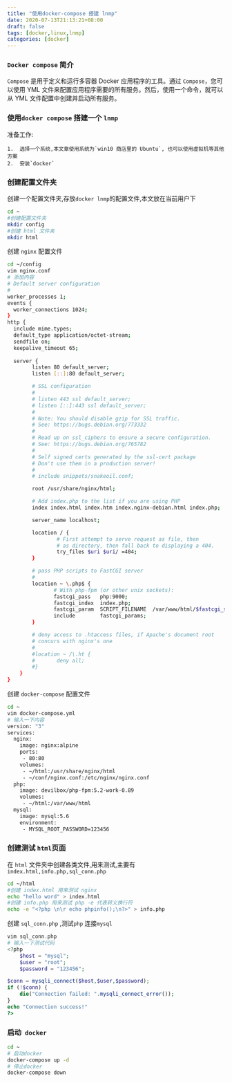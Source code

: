 ```yaml
---
title: "使用docker-compose 搭建 lnmp"
date: 2020-07-13T21:13:21+08:00
draft: false
tags: [docker,linux,lnmp]
categories: [docker]
---
```


### `Docker compose` 简介

`Compose` 是用于定义和运行多容器 Docker 应用程序的工具。通过 `Compose`，您可以使用 YML 文件来配置应用程序需要的所有服务。然后，使用一个命令，就可以从 YML 文件配置中创建并启动所有服务。

### 使用`docker compose` 搭建一个 `lnmp`

准备工作: 

	1. 	选择一个系统,本文章使用系统为`win10 商店里的 Ubuntu`, 也可以使用虚拟机等其他方案
 	2. 	安装`docker`

### 	创建配置文件夹

创建一个配置文件夹,存放`docker lnmp`的配置文件,本文放在当前用户下

```bash
cd ~
#创建配置文件夹
mkdir config
#创建 html 文件夹
mkdir html
```

创建 `nginx` 配置文件

```bash
cd ~/config
vim nginx.conf
# 添加内容
# Default server configuration
#
worker_processes 1;
events {
  worker_connections 1024;
}
http {
  include mime.types;
  default_type application/octet-stream;
  sendfile on;
  keepalive_timeout 65;
  
  server {
        listen 80 default_server;
        listen [::]:80 default_server;

        # SSL configuration
        #
        # listen 443 ssl default_server;
        # listen [::]:443 ssl default_server;
        #
        # Note: You should disable gzip for SSL traffic.
        # See: https://bugs.debian.org/773332
        #
        # Read up on ssl_ciphers to ensure a secure configuration.
        # See: https://bugs.debian.org/765782
        #
        # Self signed certs generated by the ssl-cert package
        # Don't use them in a production server!
        #
        # include snippets/snakeoil.conf;

        root /usr/share/nginx/html;

        # Add index.php to the list if you are using PHP
        index index.html index.htm index.nginx-debian.html index.php;

        server_name localhost;

        location / {
                # First attempt to serve request as file, then
                # as directory, then fall back to displaying a 404.
                try_files $uri $uri/ =404;
        }

        # pass PHP scripts to FastCGI server
        #
        location ~ \.php$ {
               # With php-fpm (or other unix sockets):
               fastcgi_pass   php:9000;
               fastcgi_index  index.php;
               fastcgi_param  SCRIPT_FILENAME  /var/www/html/$fastcgi_script_name;
               include        fastcgi_params;
        }

        # deny access to .htaccess files, if Apache's document root
        # concurs with nginx's one
        #
        #location ~ /\.ht {
        #       deny all;
        #}
	}
}
```

创建 ` docker-compose ` 配置文件

```bash
cd ~
vim docker-compose.yml
# 输入一下内容
version: "3"
services:
  nginx:
    image: nginx:alpine
    ports:
     - 80:80
    volumes:
     - ~/html:/usr/share/nginx/html
     - ~/conf/nginx.conf:/etc/nginx/nginx.conf
  php:
    image: devilbox/php-fpm:5.2-work-0.89
    volumes:
     - ~/html:/var/www/html
  mysql:
    image: mysql:5.6
    environment:
     - MYSQL_ROOT_PASSWORD=123456
```

### 创建测试 `html`页面

在 `html` 文件夹中创建各类文件,用来测试,主要有 `index.html,info.php,sql_conn.php`

```bash
cd ~/html
#创建 index.html 用来测试 nginx
echo "hello word" > index.html
#创建 info.php 用来测试 php -e 代表转义换行符
echo -e "<?php \n\r echo phpinfo();\n?>" > info.php
```

创建 `sql_conn.php` ,测试`php` 连接`mysql`

```php
vim sql_conn.php
# 输入一下测试代码
<?php 
    $host = "mysql";
	$user = "root";
	$password = "123456";

$conn = mysqli_connect($host,$user,$password);
if (!$conn) {
    die("Connection failed: ".mysqli_connect_error());
}
echo "Connection success!"
?>
```



### 启动` docker` 

```bash
cd ~
# 启动docker
docker-compose up -d
# 停止docker
docker-compose down

```

